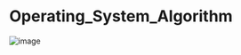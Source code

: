 # Operating_System_Algorithm
![image](https://user-images.githubusercontent.com/61928905/150065556-305e8af9-fd5c-436f-be50-eb18b1feecd9.png)
